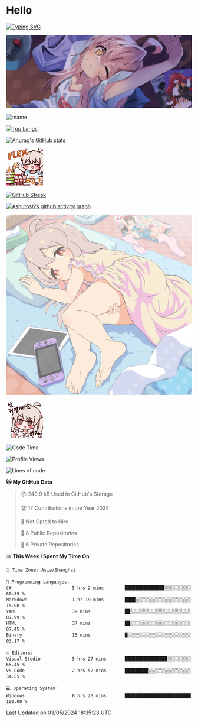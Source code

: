# Hello

[![Typing SVG](https://readme-typing-svg.demolab.com?font=Fira+Code&pause=1000&color=F78FDE&width=435&lines=%E6%AC%A2%E8%BF%8E%E5%A4%A7%E4%BD%AC%E6%9D%A5%E8%AE%BF0v0)](https://git.io/typing-svg)

![bg.webp](bg.webp)

![:name](https://count.getloli.com/get/@hk416?theme=rule34)

[![Top Langs](https://github-readme-stats.vercel.app/api/top-langs/?username=qq583044063qq&locale=cn&hide=javascript,html,css&theme=tokyonight)](https://github.com/anuraghazra/github-readme-stats)

[![Anurag's GitHub stats](https://github-readme-stats.vercel.app/api?username=qq583044063qq&count_private=true&show_icons=true&locale=cn&theme=tokyonight)](https://github.com/anuraghazra/github-readme-stats)

![baimeng.png](mahiro_flex.png)

[![GitHub Streak](https://streak-stats.demolab.com/?user=qq583044063qq&locale=zh_Hans&theme=tokyonight)](https://git.io/streak-stats)

[![Ashutosh's github activity graph](https://github-readme-activity-graph.vercel.app/graph?username=qq583044063qq&theme=tokyo-night)](https://github.com/ashutosh00710/github-readme-activity-graph)

![mahiroshuiyi.jpg](assets/mahiroshuiyi.jpg)

![baimeng.png](mahiro.png)
<!--START_SECTION:waka-->
![Code Time](http://img.shields.io/badge/Code%20Time-845%20hrs%2052%20mins-blue)

![Profile Views](http://img.shields.io/badge/Profile%20Views-151-blue)

![Lines of code](https://img.shields.io/badge/From%20Hello%20World%20I%27ve%20Written-905.0%20thousand%20lines%20of%20code-blue)

**🐱 My GitHub Data** 

> 📦 240.9 kB Used in GitHub's Storage 
 > 
> 🏆 17 Contributions in the Year 2024
 > 
> 🚫 Not Opted to Hire
 > 
> 📜 8 Public Repositories 
 > 
> 🔑 6 Private Repositories 
 > 
📊 **This Week I Spent My Time On** 

```text
🕑︎ Time Zone: Asia/Shanghai

💬 Programming Languages: 
C#                       5 hrs 2 mins        ███████████████░░░░░░░░░░   60.39 % 
Markdown                 1 hr 19 mins        ████░░░░░░░░░░░░░░░░░░░░░   15.90 % 
YAML                     39 mins             ██░░░░░░░░░░░░░░░░░░░░░░░   07.99 % 
HTML                     37 mins             ██░░░░░░░░░░░░░░░░░░░░░░░   07.45 % 
Binary                   15 mins             █░░░░░░░░░░░░░░░░░░░░░░░░   03.17 % 

🔥 Editors: 
Visual Studio            5 hrs 27 mins       ████████████████░░░░░░░░░   65.45 % 
VS Code                  2 hrs 52 mins       █████████░░░░░░░░░░░░░░░░   34.55 % 

💻 Operating System: 
Windows                  8 hrs 20 mins       █████████████████████████   100.00 % 
```


 Last Updated on 03/05/2024 18:35:23 UTC
<!--END_SECTION:waka-->
